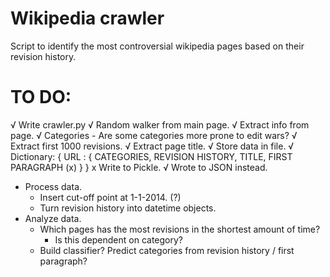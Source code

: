 # Wikipedia crawler
Script to identify the most controversial wikipedia pages based on their revision history.

# TO DO:
√ Write crawler.py
  √ Random walker from main page.
√ Extract info from page.
  √ Categories - Are some categories more prone to edit wars?
  √ Extract first 1000 revisions.
  √ Extract page title.
√ Store data in file.
  √ Dictionary: { URL : { CATEGORIES, REVISION HISTORY, TITLE, FIRST PARAGRAPH (x) } } 
  x Write to Pickle.
    √ Wrote to JSON instead. 
- Process data.
  - Insert cut-off point at 1-1-2014. (?)
  - Turn revision history into datetime objects. 
- Analyze data.
  - Which pages has the most revisions in the shortest amount of time?
    - Is this dependent on category?
  - Build classifier? Predict categories from revision history / first paragraph?
